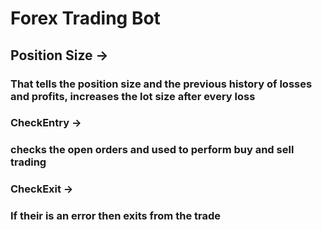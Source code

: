 # Forex Trading Bot

## Position Size -> 
### That tells the position size and the previous history of losses and profits, increases the lot size after every loss 

### CheckEntry ->
### checks the open orders and used to perform buy and sell trading

### CheckExit ->
### If their is an error then exits from the trade


